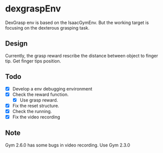 # dexgraspEnv

DexGrasp env is based on the IsaacGymEnv. But the working target is focusing on the dexterous grasping task.

## Design

Currently, the grasp reward rescribe the distance between object to finger tip. Get finger tips position.

## Todo

- [x] Develop a env debugging environment
- [x] Check the reward function.
	- [x] Use grasp reward.
- [x] Fix the reset structure.
- [x] Check the running.
- [x] Fix the video recording

## Note

Gym 2.6.0 has some bugs in video recording. Use Gym 2.3.0